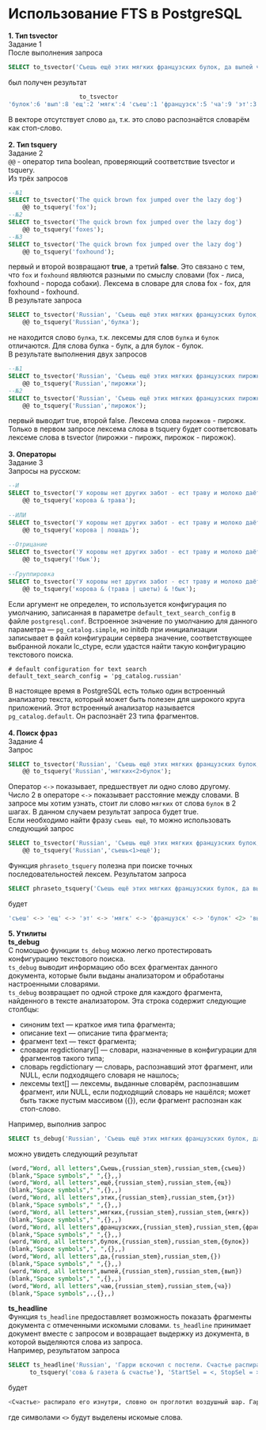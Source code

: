 Использование FTS в PostgreSQL
===
**1. Тип tsvector**</br>
Задание 1</br>
После выполнения запроса</br>
```sql
SELECT to_tsvector('Съешь ещё этих мягких французских булок, да выпей чаю');
```
был получен результат</br>
```sql
                    to_tsvector
'булок':6 'вып':8 'ещ':2 'мягк':4 'съеш':1 'французск':5 'ча':9 'эт':3
```
В векторе отсутствует слово `да`, т.к. это слово распознаётся словарём как стоп-слово.</br></br>
**2. Тип tsquery**</br>
Задание 2</br>
`@@` - оператор типа boolean, проверяющий соответствие tsvector и tsquery.</br>
Из трёх запросов</br>
```sql
--№1
SELECT to_tsvector('The quick brown fox jumped over the lazy dog')  
    @@ to_tsquery('fox');
--№2
SELECT to_tsvector('The quick brown fox jumped over the lazy dog')  
    @@ to_tsquery('foxes');
--№3 
SELECT to_tsvector('The quick brown fox jumped over the lazy dog')  
    @@ to_tsquery('foxhound');
```
первый и второй возвращают **true**, а третий **false**. Это связано с тем, что `fox` и `foxhound`
являются разными по смыслу словами (fox - лиса, foxhound - порода собаки). Лексема в словаре для слова fox - fox, для foxhound - foxhound.
</br>
В результате запроса
```sql
SELECT to_tsvector('Russian', 'Съешь ещё этих мягких французских булок, да выпей чаю.')
    @@ to_tsquery('Russian','булка');
```
не находится слово `булка`, т.к. лексемы для слов `булка` и `булок` отличаются. Для слова булка - булк, а для булок - булок.
</br>
В результате выполнения двух запросов</br>
```sql
--№1
SELECT to_tsvector('Russian', 'Съешь ещё этих мягких французских пирожков, да выпей чаю.')
    @@ to_tsquery('Russian','пирожки');
--№2
SELECT to_tsvector('Russian', 'Съешь ещё этих мягких французских пирожков, да выпей чаю.')
    @@ to_tsquery('Russian','пирожок');
```
первый выводит true, второй false. Лексема слова `пирожков` - пирожк. Только в первом запросе лексема слова в tsquery будет 
соответсвовать лексеме слова в tsvector (пирожки - пирожк, пирожок - пирожок).
</br></br>
**3. Операторы**</br>
Задание 3</br>
Запросы на русском:</br>
```sql
--И
SELECT to_tsvector('У коровы нет других забот - ест траву и молоко даёт.')  
    @@ to_tsquery('корова & трава');
        
--ИЛИ
SELECT to_tsvector('У коровы нет других забот - ест траву и молоко даёт.')  
    @@ to_tsquery('корова | лошадь');
    
--Отрицание
SELECT to_tsvector('У коровы нет других забот - ест траву и молоко даёт.')  
    @@ to_tsquery('!бык');
    
--Группировка
SELECT to_tsvector('У коровы нет других забот - ест траву и молоко даёт.')  
    @@ to_tsquery('корова & (трава | цветы) & !бык');
```
Если аргумент не определен, то используется конфигурация по умолчанию, записанная в параметре `default_text_search_config` в файле `postgresql.conf`. Встроенное значение по умолчанию для данного параметра — `pg_catalog.simple`, но initdb при инициализации записывает в файл конфигурации сервера значение, соответствующее выбранной локали lc_ctype, если удастся найти такую конфигурацию текстового поиска. 

    # default configuration for text search
    default_text_search_config = 'pg_catalog.russian'

В настоящее время в PostgreSQL есть только один встроенный анализатор текста, который может быть полезен для широкого круга приложений. Этот встроенный анализатор называется `pg_catalog.default`. Он распознаёт 23 типа фрагментов.
</br></br>
**4. Поиск фраз**</br>
Задание 4</br>
Запрос
```sql
SELECT to_tsvector('Russian', 'Съешь ещё этих мягких французских булок, да выпей чаю.')
    @@ to_tsquery('Russian','мягких<2>булок');
```
Оператор `<->` показывает, предшествует ли одно слово другому.</br>
Число 2 в операторе `<->` показывает расстояние между словами. В запросе мы хотим узнать, стоит ли слово `мягких` от слова `булок` в 2 шагах. В данном случаем результат запроса будет true.</br>
Если необходимо найти фразу `съешь ещё`, то можно использовать следующий запрос
```sql
SELECT to_tsvector('Russian', 'Съешь ещё этих мягких французских булок, да выпей чаю.')
    @@ to_tsquery('Russian','съешь<1>ещё');
```
Функция `phraseto_tsquery` полезна при поиске точных последовательностей лексем.
Результатом запроса 
```sql
SELECT phraseto_tsquery('Съешь ещё этих мягких французских булок, да выпей чаю.');
```
будет
```sql
'съеш' <-> 'ещ' <-> 'эт' <-> 'мягк' <-> 'французск' <-> 'булок' <2> 'вып' <-> 'ча'
```
**5. Утилиты**</br>
**ts_debug**</br>
С помощью функции `ts_debug` можно легко протестировать конфигурацию текстового поиска.</br>
`ts_debug` выводит информацию обо всех фрагментах данного документа, которые были выданы анализатором и обработаны настроенными словарями.</br>
`ts_debug` возвращает по одной строке для каждого фрагмента, найденного в тексте анализатором. Эта строка содержит следующие столбцы:</br>
* синоним text — краткое имя типа фрагмента;
* описание text — описание типа фрагмента;
* фрагмент text — текст фрагмента;
* словари regdictionary[] — словари, назначенные в конфигурации для фрагментов такого типа;
* словарь regdictionary — словарь, распознавший этот фрагмент, или NULL, если подходящего словаря не нашлось;
* лексемы text[] — лексемы, выданные словарём, распознавшим фрагмент, или NULL, если подходящий словарь не нашёлся; может быть также пустым массивом ({}), если фрагмент распознан как стоп-слово.</br>

Например, выполнив запрос
```sql
SELECT ts_debug('Russian', 'Съешь ещё этих мягких французских булок, да выпей чаю.');
```
можно увидеть следующий результат
```sql
(word,"Word, all letters",Съешь,{russian_stem},russian_stem,{съеш})
(blank,"Space symbols"," ",{},,)
(word,"Word, all letters",ещё,{russian_stem},russian_stem,{ещ})
(blank,"Space symbols"," ",{},,)
(word,"Word, all letters",этих,{russian_stem},russian_stem,{эт})
(blank,"Space symbols"," ",{},,)
(word,"Word, all letters",мягких,{russian_stem},russian_stem,{мягк})
(blank,"Space symbols"," ",{},,)
(word,"Word, all letters",французских,{russian_stem},russian_stem,{французск})
(blank,"Space symbols"," ",{},,)
(word,"Word, all letters",булок,{russian_stem},russian_stem,{булок})
(blank,"Space symbols",", ",{},,)
(word,"Word, all letters",да,{russian_stem},russian_stem,{})
(blank,"Space symbols"," ",{},,)
(word,"Word, all letters",выпей,{russian_stem},russian_stem,{вып})
(blank,"Space symbols"," ",{},,)
(word,"Word, all letters",чаю,{russian_stem},russian_stem,{ча})
(blank,"Space symbols",.,{},,)
```
**ts_headline**  
Функция `ts_headline` предоставляет возможность показать фрагменты документа с отмеченными искомыми словами. `ts_headline` принимает документ вместе с запросом и возвращает выдержку из документа, в которой выделяются слова из запроса.  
Например, результатом запроса
```sql
SELECT ts_headline('Russian', 'Гарри вскочил с постели. Счастье распирало его изнутри, словно он проглотил воздушный шар. Гарри подошел к окну и распахнул его. Сова влетела в комнату и уронила газету прямо на Хагрида, но тот не проснулся. Затем сова спикировала на пол и набросилась на куртку Хагрида.', 
      to_tsquery('сова & газета & счастье'), 'StartSel = <, StopSel = >');
```
будет
```sql
<Счастье> распирало его изнутри, словно он проглотил воздушный шар. Гарри подошел к окну и распахнул его. <Сова> влетела в комнату и уронила <газету>
```
где символами `<>` будут выделены искомые слова.
